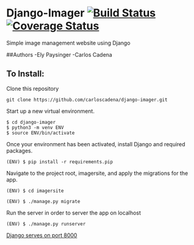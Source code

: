 # Django-Imager [![Build Status](https://travis-ci.org/carloscadena/django-imager.svg?branch=master)](https://travis-ci.org/carloscadena/django-imager) [![Coverage Status](https://coveralls.io/repos/github/carloscadena/django-imager/badge.svg?branch=master)](https://coveralls.io/github/carloscadena/django-imager?branch=master)

Simple image management website using Django

##Authors
-Ely Paysinger
-Carlos Cadena

## To Install:
Clone this repository
```
git clone https://github.com/carloscadena/django-imager.git
```
Start up a new virtual environment.
```
$ cd django-imager
$ python3 -m venv ENV
$ source ENV/bin/activate
```
Once your environment has been activated, install Django and required packages.
```
(ENV) $ pip install -r requirements.pip
```
Navigate to the project root, imagersite, and apply the migrations for the app.
```
(ENV) $ cd imagersite

(ENV) $ ./manage.py migrate
```
Run the server in order to server the app on localhost
```
(ENV) $ ./manage.py runserver
```
[Django serves on port 8000](http://localhost:8000)
